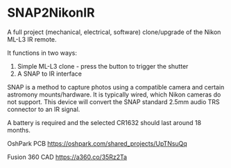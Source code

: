 # SNAP2NikonIR
A full project (mechanical, electrical, software) clone/upgrade of the Nikon ML-L3 IR remote.

It functions in two ways:
1) Simple ML-L3 clone - press the button to trigger the shutter
2) A SNAP to IR interface

SNAP is a method to capture photos using a compatible camera and certain astromony mounts/hardware. It is typically wired, which Nikon cameras do not support. This device will convert the SNAP standard 2.5mm audio TRS connector to an IR signal.

A battery is required and the selected CR1632 should last around 18 months.

OshPark PCB
https://oshpark.com/shared_projects/UpTNsuQq

Fusion 360 CAD
https://a360.co/35Rz2Ta
